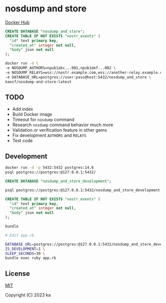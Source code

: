 # nosdump and store

[Docker Hub](https://hub.docker.com/r/kaosf/nosdump-and-store)

```sql
CREATE DATABASE "nosdump_and_store";
CREATE TABLE IF NOT EXISTS "nostr_events" (
  "id" text primary key,
  "created_at" integer not null,
  "body" json not null
);
```

```sh
docker run -d \
-e NOSDUMP_AUTHORS=npub1abc...001,npub1def...002 \
-e NOSDUMP_RELAYS=wss://nostr.example.com,wss://another-relay.example.com \
-e DATABASE_URL=postgres://user:pass@host:5432/nosdump_and_store \
kaosf/nosdump-and-store:latest
```

## TODO

- Add index
- Build Docker image
- Timeout for `nosdump` command
- Research `nosdump` command behavior much more
- Validation or verification feature in other gems
- Fix development `AUTHORS` and `RELAYS`
- Test code

## Development

```sh
docker run -d -p 5432:5432 postgres:14.6
psql postgres://postgres:@127.0.0.1:5432/
```

```sql
CREATE DATABASE "nosdump_and_store_development";
```

```sh
psql postgres://postgres:@127.0.0.1:5432/nosdump_and_store_development
```

```sql
CREATE TABLE IF NOT EXISTS "nostr_events" (
  "id" text primary key,
  "created_at" integer not null,
  "body" json not null
);
```

```sh
bundle

# Edit app.rb

DATABASE_URL=postgres://postgres:@127.0.0.1:5432/nosdump_and_store_development \
IS_DEVELOPMENT=1 \
SLEEP_SECONDS=30 \
bundle exec ruby app.rb
```

## License

[MIT](http://opensource.org/licenses/MIT)

Copyright (C) 2023 ka
